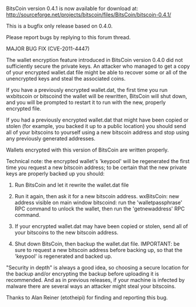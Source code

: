 BitsCoin version 0.4.1 is now available for download at:
http://sourceforge.net/projects/bitscoin/files/BitsCoin/bitscoin-0.4.1/

This is a bugfix only release based on 0.4.0.

Please report bugs by replying to this forum thread.

MAJOR BUG FIX  (CVE-2011-4447)

The wallet encryption feature introduced in BitsCoin version 0.4.0 did not sufficiently secure the private keys. An attacker who
managed to get a copy of your encrypted wallet.dat file might be able to recover some or all of the unencrypted keys and steal the
associated coins.

If you have a previously encrypted wallet.dat, the first time you run wxbitscoin or bitscoind the wallet will be rewritten, BitsCoin will
shut down, and you will be prompted to restart it to run with the new, properly encrypted file.

If you had a previously encrypted wallet.dat that might have been copied or stolen (for example, you backed it up to a public
location) you should send all of your bitscoins to yourself using a new bitscoin address and stop using any previously generated addresses.

Wallets encrypted with this version of BitsCoin are written properly.

Technical note: the encrypted wallet's 'keypool' will be regenerated the first time you request a new bitscoin address; to be certain that the
new private keys are properly backed up you should:

1. Run BitsCoin and let it rewrite the wallet.dat file

2. Run it again, then ask it for a new bitscoin address.
wxBitsCoin: new address visible on main window
bitscoind: run the 'walletpassphrase' RPC command to unlock the wallet,  then run the 'getnewaddress' RPC command.

3. If your encrypted wallet.dat may have been copied or stolen, send all of your bitscoins to the new bitscoin address.

4. Shut down BitsCoin, then backup the wallet.dat file.
IMPORTANT: be sure to request a new bitscoin address before backing up, so that the 'keypool' is regenerated and backed up.

"Security in depth" is always a good idea, so choosing a secure location for the backup and/or encrypting the backup before uploading it is recommended. And as in previous releases, if your machine is infected by malware there are several ways an attacker might steal your bitscoins.

Thanks to Alan Reiner (etotheipi) for finding and reporting this bug.
